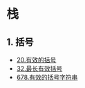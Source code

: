 # 栈
## 1. 括号
 - [20.有效的括号](https://leetcode.cn/problems/valid-parentheses/)
 - [32.最长有效括号](https://leetcode.cn/problems/longest-valid-parentheses/)
 - [678.有效的括号字符串](https://leetcode.cn/problems/valid-parenthesis-string/)